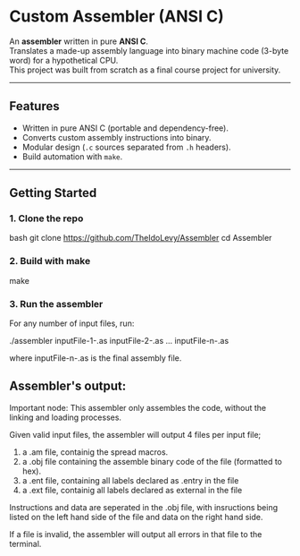 # Custom Assembler (ANSI C)

An **assembler** written in pure **ANSI C**.  
Translates a made-up assembly language into binary machine code (3-byte word) for a hypothetical CPU.  
This project was built from scratch as a final course project for university.

---

## Features
- Written in pure ANSI C (portable and dependency-free).
- Converts custom assembly instructions into binary.
- Modular design (`.c` sources separated from `.h` headers).
- Build automation with `make`.

---

##  Getting Started

### 1. Clone the repo
bash
git clone https://github.com/TheIdoLevy/Assembler
cd Assembler

### 2. Build with make
make

### 3. Run the assembler
For any number of input files, run:

./assembler inputFile-1-.as inputFile-2-.as ... inputFile-n-.as

where inputFile-n-.as is the final assembly file.

##  Assembler's output:
Important node: This assembler only assembles the code, without the linking and loading processes.

Given valid input files, the assembler will output 4 files per input file;
1) a .am file, containig the spread  macros.
2) a .obj file containing the assemble binary code of the file (formatted to hex).
3) a .ent file, containing all labels declared as .entry in the file
4) a .ext file, containig all labels declared as external in the file

Instructions and data are seperated in the .obj file, with insructions being listed on the left hand side of the file and data on the right hand side.

If a file is invalid, the assembler will output all errors in that file to the terminal.
